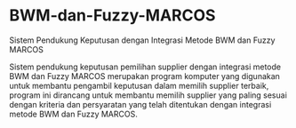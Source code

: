 # BWM-dan-Fuzzy-MARCOS
Sistem Pendukung Keputusan dengan Integrasi Metode BWM dan Fuzzy MARCOS

Sistem pendukung keputusan pemilihan supplier dengan integrasi metode BWM dan Fuzzy MARCOS merupakan program komputer yang digunakan untuk membantu pengambil keputusan dalam memilih supplier terbaik, program ini dirancang untuk membantu memilih supplier yang paling sesuai dengan kriteria dan persyaratan yang telah ditentukan dengan integrasi metode BWM dan Fuzzy MARCOS.
